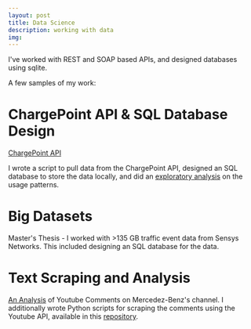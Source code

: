 ```yaml
---
layout: post
title: Data Science
description: working with data
img:
---
```


I've worked with REST and SOAP based APIs, and designed databases using sqlite.

A few samples of my work:

# ChargePoint API & SQL Database Design
[ChargePoint API](https://lefthandwriter.github.io/software/2018/06/22/Designing-EV-Database.html)

I wrote a script to pull data from the ChargePoint API, designed an SQL database to store the data locally, and did an [exploratory analysis](https://github.com/lefthandwriter/ChargePointAPI/blob/master/Notebooks/Exploratory.ipynb) on the usage patterns.

# Big Datasets
Master's Thesis - I worked with >135 GB traffic event data from Sensys Networks. This included designing an SQL database for the data.

# Text Scraping and Analysis
[An Analysis](http://nbviewer.jupyter.org/github/lefthandwriter/DataIncProject/blob/master/Notebooks/Mercedes-Benz.ipynb) of Youtube Comments on Mercedez-Benz's channel. I additionally wrote Python scripts for scraping the comments using the Youtube API, available in this [repository](https://github.com/lefthandwriter/DataIncProject).